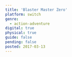 ```yaml
---
title: 'Blaster Master Zero'
platform: switch
genre:
  - action-adventure
digital: true
physical: true
guide: false
pending: false
posted: 2017-03-13
---
```

